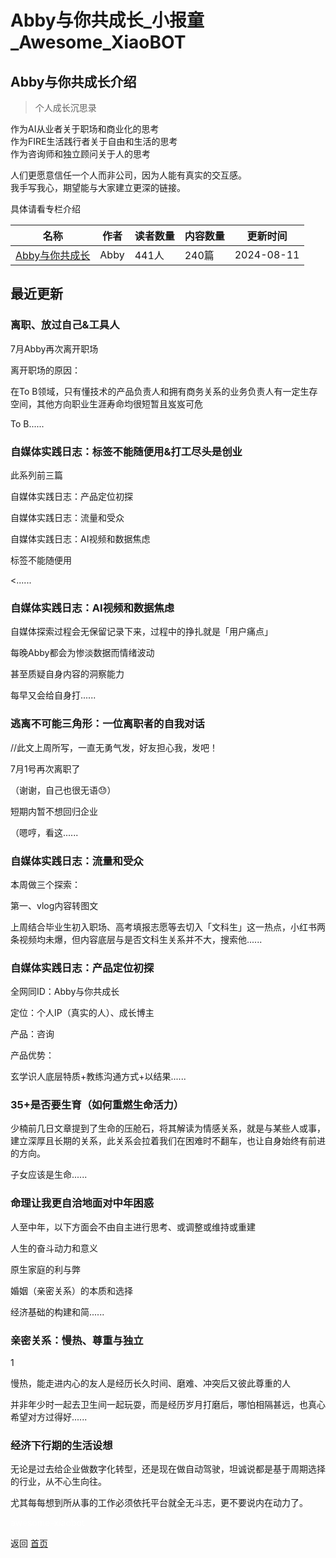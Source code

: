 # Abby与你共成长_小报童_Awesome_XiaoBOT

## Abby与你共成长介绍
> 个人成长沉思录    
    
作为AI从业者关于职场和商业化的思考    
作为FIRE生活践行者关于自由和生活的思考    
作为咨询师和独立顾问关于人的思考    
    
人们更愿意信任一个人而非公司，因为人能有真实的交互感。    
我手写我心，期望能与大家建立更深的链接。    
    
具体请看专栏介绍  
  


|名称|作者|读者数量|内容数量|更新时间|
|---|---|---|---|---|
|[Abby与你共成长](https://xiaobot.net/p/abby?refer=0b133df9-27dc-423b-8101-639049001c13)|Abby|441人|240篇|2024-08-11|

## 最近更新
### 离职、放过自己&工具人

7月Abby再次离开职场

离开职场的原因：

在To B领域，只有懂技术的产品负责人和拥有商务关系的业务负责人有一定生存空间，其他方向职业生涯寿命均很短暂且岌岌可危

To B......

### 自媒体实践日志：标签不能随便用&打工尽头是创业

此系列前三篇

自媒体实践日志：产品定位初探

自媒体实践日志：流量和受众

自媒体实践日志：AI视频和数据焦虑

标签不能随便用

<......

### 自媒体实践日志：AI视频和数据焦虑

自媒体探索过程会无保留记录下来，过程中的挣扎就是「用户痛点」

每晚Abby都会为惨淡数据而情绪波动

甚至质疑自身内容的洞察能力

每早又会给自身打......

### 逃离不可能三角形：一位离职者的自我对话

//此文上周所写，一直无勇气发，好友担心我，发吧！

7月1号再次离职了

（谢谢，自己也很无语😓）

短期内暂不想回归企业

（嗯哼，看这......

### 自媒体实践日志：流量和受众

本周做三个探索：

第一、vlog内容转图文

上周结合毕业生初入职场、高考填报志愿等去切入「文科生」这一热点，小红书两条视频均未爆，但内容底层与是否文科生关系并不大，搜索他......

### 自媒体实践日志：产品定位初探

全网同ID：Abby与你共成长

定位：个人IP（真实的人）、成长博主

产品：咨询

产品优势：

玄学识人底层特质+教练沟通方式+以结果......

### 35+是否要生育（如何重燃生命活力）

少楠前几日文章提到了生命的压舱石，将其解读为情感关系，就是与某些人或事，建立深厚且长期的关系，此关系会拉着我们在困难时不翻车，也让自身始终有前进的方向。

子女应该是生命......

### 命理让我更自洽地面对中年困惑

人至中年，以下方面会不由自主进行思考、或调整或维持或重建

人生的奋斗动力和意义

原生家庭的利与弊

婚姻（亲密关系）的本质和选择

经济基础的构建和简......

### 亲密关系：慢热、尊重与独立

1

慢热，能走进内心的友人是经历长久时间、磨难、冲突后又彼此尊重的人

并非年少时一起去卫生间一起玩耍，而是经历岁月打磨后，哪怕相隔甚远，也真心希望对方过得好......

### 经济下行期的生活设想

无论是过去给企业做数字化转型，还是现在做自动驾驶，坦诚说都是基于周期选择的行业，从不心生向往。

尤其每每想到所从事的工作必须依托平台就全无斗志，更不要说内在动力了。


<a href="https://github.com/Reno9527/awesome-xiaobot" style="color: white; text-decoration: none;">awesome-xiaobot</a>

返回 [首页](../README.md)
